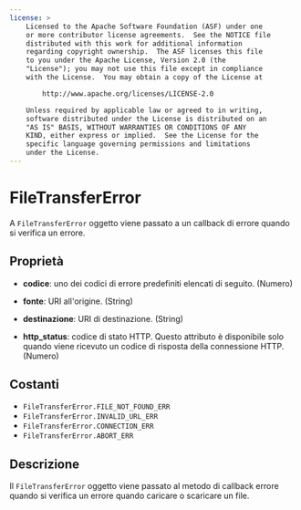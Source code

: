 ```yaml
---
license: >
    Licensed to the Apache Software Foundation (ASF) under one
    or more contributor license agreements.  See the NOTICE file
    distributed with this work for additional information
    regarding copyright ownership.  The ASF licenses this file
    to you under the Apache License, Version 2.0 (the
    "License"); you may not use this file except in compliance
    with the License.  You may obtain a copy of the License at

        http://www.apache.org/licenses/LICENSE-2.0

    Unless required by applicable law or agreed to in writing,
    software distributed under the License is distributed on an
    "AS IS" BASIS, WITHOUT WARRANTIES OR CONDITIONS OF ANY
    KIND, either express or implied.  See the License for the
    specific language governing permissions and limitations
    under the License.
---
```


# FileTransferError

A `FileTransferError` oggetto viene passato a un callback di errore quando si verifica un errore.

## Proprietà

*   **codice**: uno dei codici di errore predefiniti elencati di seguito. (Numero)

*   **fonte**: URI all'origine. (String)

*   **destinazione**: URI di destinazione. (String)

*   **http_status**: codice di stato HTTP. Questo attributo è disponibile solo quando viene ricevuto un codice di risposta della connessione HTTP. (Numero)

## Costanti

*   `FileTransferError.FILE_NOT_FOUND_ERR`
*   `FileTransferError.INVALID_URL_ERR`
*   `FileTransferError.CONNECTION_ERR`
*   `FileTransferError.ABORT_ERR`

## Descrizione

Il `FileTransferError` oggetto viene passato al metodo di callback errore quando si verifica un errore quando caricare o scaricare un file.